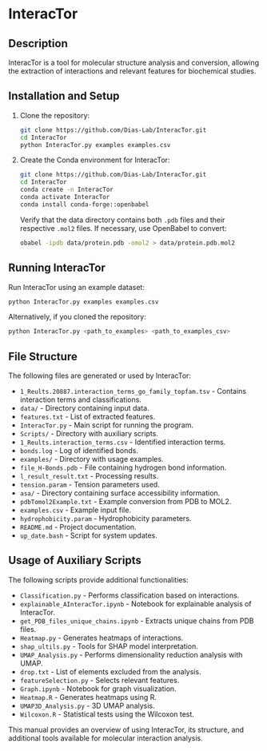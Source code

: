 # InteracTor

## Description
InteracTor is a tool for molecular structure analysis and conversion, allowing the extraction of interactions and relevant features for biochemical studies.

## Installation and Setup

1. Clone the repository:
   ```sh
   git clone https://github.com/Dias-Lab/InteracTor.git
   cd InteracTor
   python InteracTor.py examples examples.csv
   ```

2. Create the Conda environment for InteracTor:
   ```sh
   git clone https://github.com/Dias-Lab/InteracTor.git
   cd InteracTor
   conda create -n InteracTor
   conda activate InteracTor
   conda install conda-forge::openbabel
   ```

   Verify that the data directory contains both `.pdb` files and their respective `.mol2` files. If necessary, use OpenBabel to convert:
   ```sh
   obabel -ipdb data/protein.pdb -omol2 > data/protein.pdb.mol2
   ```

## Running InteracTor

Run InteracTor using an example dataset:
```sh
python InteracTor.py examples examples.csv
```
Alternatively, if you cloned the repository:
```sh
python InteracTor.py <path_to_examples> <path_to_examples_csv>
```

## File Structure
The following files are generated or used by InteracTor:

- `1_Reults.20887.interaction_terms_go_family_topfam.tsv` - Contains interaction terms and classifications.
- `data/` - Directory containing input data.
- `features.txt` - List of extracted features.
- `InteracTor.py` - Main script for running the program.
- `Scripts/` - Directory with auxiliary scripts.
- `1_Reults.interaction_terms.csv` - Identified interaction terms.
- `bonds.log` - Log of identified bonds.
- `examples/` - Directory with usage examples.
- `file_H-Bonds.pdb` - File containing hydrogen bond information.
- `l_result_result.txt` - Processing results.
- `tension.param` - Tension parameters used.
- `asa/` - Directory containing surface accessibility information.
- `pdbTomol2Example.txt` - Example conversion from PDB to MOL2.
- `examples.csv` - Example input file.
- `hydrophobicity.param` - Hydrophobicity parameters.
- `README.md` - Project documentation.
- `up_date.bash` - Script for system updates.

## Usage of Auxiliary Scripts
The following scripts provide additional functionalities:

- `Classification.py` - Performs classification based on interactions.
- `explainable_AInteracTor.ipynb` - Notebook for explainable analysis of InteracTor.
- `get_PDB_files_unique_chains.ipynb` - Extracts unique chains from PDB files.
- `Heatmap.py` - Generates heatmaps of interactions.
- `shap_ultils.py` - Tools for SHAP model interpretation.
- `UMAP_Analysis.py` - Performs dimensionality reduction analysis with UMAP.
- `drop.txt` - List of elements excluded from the analysis.
- `featureSelection.py` - Selects relevant features.
- `Graph.ipynb` - Notebook for graph visualization.
- `Heatmap.R` - Generates heatmaps using R.
- `UMAP3D_Analysis.py` - 3D UMAP analysis.
- `Wilcoxon.R` - Statistical tests using the Wilcoxon test.

This manual provides an overview of using InteracTor, its structure, and additional tools available for molecular interaction analysis.
